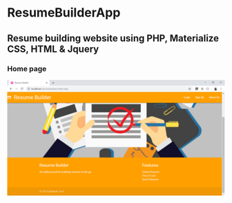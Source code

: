 # ResumeBuilderApp
## Resume building website using PHP, Materialize CSS, HTML &amp; Jquery
### Home page

![alt text](https://github.com/abhilashpandurangan/ResumeBuilderApp/blob/master/resumebuilder/home_page.PNG)
